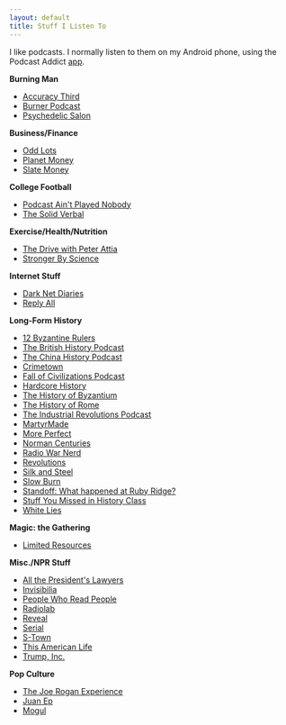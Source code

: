 ```yaml
---
layout: default
title: Stuff I Listen To
---
```


I like podcasts. I normally listen to them on my Android phone, using the Podcast Addict [app](https://timburr1.github.io/2019/11/12/apps.html).

**Burning Man**  
* [Accuracy Third](https://accuracythird.com/)  
* [Burner Podcast](http://www.burnerpodcast.com/)    
* [Psychedelic Salon](https://psychedelicsalon.com/)  

**Business/Finance**  
* [Odd Lots](https://www.bloomberg.com/podcasts/odd_lots)  
* [Planet Money](https://www.npr.org/podcasts/510289/planet-money/)  
* [Slate Money](https://slate.com/podcasts/slate-money)  

**College Football**  
* [Podcast Ain't Played Nobody](https://soundcloud.com/aintplayednobody)  
* [The Solid Verbal](https://www.solidverbal.com/)  

**Exercise/Health/Nutrition**  
* [The Drive with Peter Attia](https://peterattiamd.com/podcast/)  
* [Stronger By Science](https://www.strongerbyscience.com/podcast/)  

**Internet Stuff**  
* [Dark Net Diaries](https://darknetdiaries.com/)  
* [Reply All](https://gimletmedia.com/reply-all/)  

**Long-Form History**  
* [12 Byzantine Rulers](https://12byzantinerulers.com/)  
* [The British History Podcast](https://www.thebritishhistorypodcast.com/)  
* [The China History Podcast](https://recordedhistory.net/china-history/)  
* [Crimetown](https://gimletmedia.com/show/crimetown/)  
* [Fall of Civilizations Podcast](https://fallofcivilizationspodcast.com/)  
* [Hardcore History](https://www.dancarlin.com/hardcore-history-series/)  
* [The History of Byzantium](https://thehistoryofbyzantium.com/)  
* [The History of Rome](http://www.thehistoryofrome.typepad.com/)  
* [The Industrial Revolutions Podcast](https://industrialrevolutionspod.com/)  
* [MartyrMade](https://www.martyrmade.com/)  
* [More Perfect](https://www.wnyc.org/shows/radiolabmoreperfect/)  
* [Norman Centuries](https://normancenturies.com/)  
* [Radio War Nerd](https://www.patreon.com/radiowarnerd)  
* [Revolutions](https://www.revolutionspodcast.com/)  
* [Silk and Steel](https://www.patreon.com/silknsteel)  
* [Slow Burn](https://slate.com/slow-burn)  
* [Standoff: What happened at Ruby Ridge?](https://feeds.megaphone.fm/slate-presents)  
* [Stuff You Missed in History Class](https://www.missedinhistory.com/)  
* [White Lies](https://www.npr.org/podcasts/510343/white-lies)  

**Magic: the Gathering**  
* [Limited Resources](http://lrcast.com/)

**Misc./NPR Stuff**   
* [All the President's Lawyers](https://www.kcrw.com/news-culture/shows/lrc-presents-all-the-presidents-lawyers)  
* [Invisibilia](https://www.npr.org/podcasts/510307/invisibilia)  
* [People Who Read People](https://open.spotify.com/episode/6PQP6fOKog6DFXuPPJrnpi?si=xkXQfAaxQ8-dsezD4cfskw)  
* [Radiolab](http://www.radiolab.org/)  
* [Reveal](https://www.revealnews.org/)  
* [Serial](https://serialpodcast.org/)  
* [S-Town](https://stownpodcast.org/)  
* [This American Life](https://www.thisamericanlife.org/podcast)  
* [Trump, Inc.](https://www.npr.org/podcasts/583340964/trump-inc)  

**Pop Culture**  
* [The Joe Rogan Experience](https://www.joerogan.com/)  
* [Juan Ep](https://www.endeavoraudio.com/podcasts/culture-podcasts/juanep)  
* [Mogul](https://gimletmedia.com/mogul/)  
